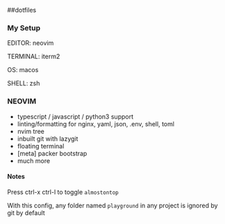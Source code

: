 ##dotfiles

### My Setup

EDITOR: neovim

TERMINAL: iterm2

OS: macos

SHELL: zsh

### NEOVIM

- typescript / javascript / python3 support
- linting/formatting for nginx, yaml, json, .env, shell, toml
- nvim tree
- inbuilt git with lazygit
- floating terminal
- \[meta] packer bootstrap
- much more

#### Notes

Press ctrl-x ctrl-l to toggle `almostontop`

With this config, any folder named `playground` in any project is
ignored by git by default
